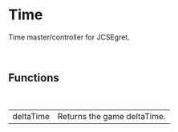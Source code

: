 <div id="content-header">
  <h1>Time</h1>
</div>

<p>
  Time master/controller for JCSEgret.
</p>


<br/>
<h2>Functions</h2>
<br/>

<table>
  <tr>
    <td>deltaTime</td>
    <td>Returns the game deltaTime.</td>
  </tr>
</table>
